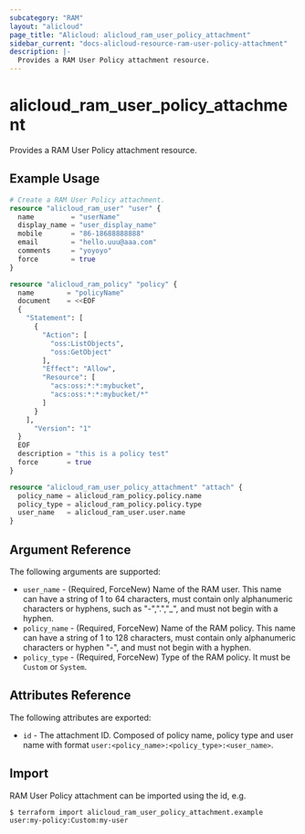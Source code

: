 ```yaml
---
subcategory: "RAM"
layout: "alicloud"
page_title: "Alicloud: alicloud_ram_user_policy_attachment"
sidebar_current: "docs-alicloud-resource-ram-user-policy-attachment"
description: |-
  Provides a RAM User Policy attachment resource.
---
```


# alicloud\_ram\_user\_policy\_attachment

Provides a RAM User Policy attachment resource. 

## Example Usage

```terraform
# Create a RAM User Policy attachment.
resource "alicloud_ram_user" "user" {
  name         = "userName"
  display_name = "user_display_name"
  mobile       = "86-18688888888"
  email        = "hello.uuu@aaa.com"
  comments     = "yoyoyo"
  force        = true
}

resource "alicloud_ram_policy" "policy" {
  name        = "policyName"
  document    = <<EOF
  {
    "Statement": [
      {
        "Action": [
          "oss:ListObjects",
          "oss:GetObject"
        ],
        "Effect": "Allow",
        "Resource": [
          "acs:oss:*:*:mybucket",
          "acs:oss:*:*:mybucket/*"
        ]
      }
    ],
      "Version": "1"
  }
  EOF
  description = "this is a policy test"
  force       = true
}

resource "alicloud_ram_user_policy_attachment" "attach" {
  policy_name = alicloud_ram_policy.policy.name
  policy_type = alicloud_ram_policy.policy.type
  user_name   = alicloud_ram_user.user.name
}
```
## Argument Reference

The following arguments are supported:

* `user_name` - (Required, ForceNew) Name of the RAM user. This name can have a string of 1 to 64 characters, must contain only alphanumeric characters or hyphens, such as "-",".","_", and must not begin with a hyphen.
* `policy_name` - (Required, ForceNew) Name of the RAM policy. This name can have a string of 1 to 128 characters, must contain only alphanumeric characters or hyphen "-", and must not begin with a hyphen.
* `policy_type` - (Required, ForceNew) Type of the RAM policy. It must be `Custom` or `System`.

## Attributes Reference

The following attributes are exported:

* `id` - The attachment ID. Composed of policy name, policy type and user name with format `user:<policy_name>:<policy_type>:<user_name>`.

## Import

RAM User Policy attachment can be imported using the id, e.g.

```shell
$ terraform import alicloud_ram_user_policy_attachment.example user:my-policy:Custom:my-user
```
